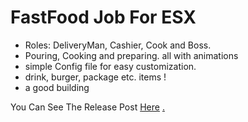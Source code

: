 # FastFood Job For ESX
* Roles: DeliveryMan, Cashier, Cook and Boss.
* Pouring, Cooking and preparing. all with animations
* simple Config file for easy customization.
* drink, burger, package etc. items !
* a good building

You Can See The Release Post [Here]()
[.](https://i.imgur.com/kkciLLl.jpeg)

